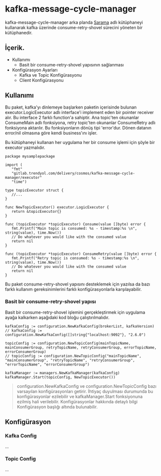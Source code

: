 # kafka-message-cycle-manager
kafka-message-cycle-manager arka planda [Sarama](https://github.com/Shopify/sarama/) adlı kütüphaneyi kullanarak kafka üzerinde consume-retry-shovel sürecini yöneten bir kütüphanedir.

## İçerik. 
-  Kullanımı
	- Basit bir consume-retry-shovel yapısının sağlanması
- Konfigürasyon Ayarları
	- Kafka ve Topic Konfigürasyonu
	- Client Konfigürasyonu

## Kullanımı
Bu paket, kafka'yı dinlemeye başlarken paketin içerisinde bulunan executor.LogicExecutor adlı interface'i implement eden bir pointer receiver alır. Bu interface 2 farklı function'a sahiptir. Ana topic'ten okunanlar ConsumeMain adlı fonksiyona, retry topic'ten okunanlar ConsumeRetry adlı fonksiyona aktarılır. Bu fonksiyonların dönüş tipi 'error'dur. Dönen datanın error/nil olmasına göre kendi business'ını işler.

Bu kütüphaneyi kullanan her uygulama her bir consume işlemi için şöyle bir executor yazmalıdır.
```
package mysamplepackage  
  
import (  
   "fmt"  
   "gitlab.trendyol.com/delivery/cosmos/kafka-message-cycle-manager/executor"
   "time")  
  
type topicExecutor struct {  
   //...  
}  
  
func NewTopicExecutor() executor.LogicExecutor {  
   return &topicExecutor{}  
}  
  
func (topicExecutor *topicExecutor) Consume(value []byte) error {  
   fmt.Printf("Main topic is consumed: %s - timestamp:%s \n", string(value), time.Now())
   // Do whatever you would like with the consumed value  
   return nil  
}  
  
func (topicExecutor *topicExecutor) ConsumeRetry(value []byte) error {  
   fmt.Printf("Retry topic is consumed: %s - timestamp:%s \n", string(value), time.Now())
   // Do whatever you would like with the consumed value    
   return nil  
}
```
Bu paket consume-retry-shovel yapısını desteklemek için yazılsa da bazı farklı kullanım gereksinimlerini farklı konfigürasyonlarla karşılayabilir. 

### Basit bir consume-retry-shovel yapısı
Basit bir consume-retry-shovel işlemini gerçekleştirmek için uygulama ayağa kalkarken aşağıdaki kod bloğu çalıştırılmalıdır.

```
kafkaConfig := configuration.NewKafkaConfig(brokerList, kafkaVersion) 
// kafkaConfig := configuration.NewKafkaConfig([]string{"localhost:9092"}, "2.6.0") 

topicConfig := configuration.NewTopicConfig(mainTopicName, mainConsumerGroup, retryTopicName, retryConsumerGroup, errorTopicName, errorConsumerGroup)
// topicConfig := configuration.NewTopicConfig("mainTopicName", "mainConsumerGroup", "retryTopicName", "retryConsumerGroup", "errorTopicName", "errorConsumerGroup")  

kafkaManager := managers.NewKafkaManager(kafkaConfig)
kafkaManager.Start(topicConfig, NewTopicExecutor()) 
```

> configuration.NewKafkaConfig ve configuration.NewTopicConfig bazı varsayılan konfigürasyonları getirir. İhtiyaç duyulması durumunda bu konfigürasyonlar ezilebilir ve kafkaManager.Start fonksiyonuna ezilmiş hali verilebilir. Konfigürasyonlar hakkında detaylı bilgi Konfigürasyon başlığı altında bulunabilir.

## Konfigürasyon

### Kafka Config
...
### Topic Config
...

